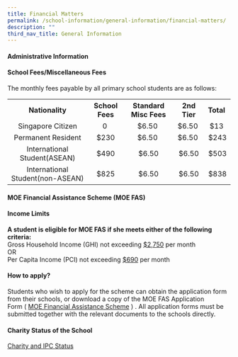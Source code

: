 ```yaml
---
title: Financial Matters
permalink: /school-information/general-information/financial-matters/
description: ""
third_nav_title: General Information
---
```

<h4><strong>Administrative Information</strong></h4>
<h4>School Fees/Miscellaneous Fees</h4>
<p>The monthly fees payable by all primary school students are as follows:</p>
<table>
<tbody>
<tr>
<th style="text-align: center;">Nationality</th>
<th style="text-align: center;">School Fees</th>
<th style="text-align: center;">Standard Misc Fees</th>
<th style="text-align: center;">2nd Tier</th>
<th style="text-align: center;">Total&nbsp;</th>
</tr>
<tr>
<td style="text-align: center;">Singapore Citizen</td>
<td style="text-align: center;">0&nbsp;</td>
<td style="text-align: center;">$6.50&nbsp;</td>
<td style="text-align: center;">$6.50&nbsp;</td>
<td style="text-align: center;">$13&nbsp;</td>
</tr>
<tr>
<td style="text-align: center;">Permanent Resident</td>
<td style="text-align: center;">$230</td>
<td style="text-align: center;">$6.50&nbsp;</td>
<td style="text-align: center;">$6.50&nbsp;</td>
<td style="text-align: center;">$243</td>
</tr>
<tr>
<td style="text-align: center;">International Student(ASEAN)</td>
<td style="text-align: center;">$490</td>
<td style="text-align: center;">$6.50</td>
<td style="text-align: center;">$6.50</td>
<td style="text-align: center;">$503</td>
</tr>
<tr>
<td style="text-align: center;">International Student(non-ASEAN)</td>
<td style="text-align: center;">$825</td>
<td style="text-align: center;">$6.50</td>
<td style="text-align: center;">$6.50</td>
<td style="text-align: center;">$838</td>
</tr>
</tbody>
</table>
<h4><strong>MOE Financial Assistance Scheme (MOE FAS)</strong></h4>
<h4>Income Limits</h4>
<p><strong>A student is eligible for MOE FAS if she meets either of the following criteria:</strong><br />Gross Household Income (GHI) not exceeding <u>$2,750</u> per month<br />OR<br />Per Capita Income (PCI) not exceeding <u>$690</u>&nbsp;per month</p>
<h4>How to apply?</h4>
<p>Students who wish to apply for the scheme can obtain the application form from their schools, or download a copy of the MOE FAS Application Form&nbsp;(&nbsp;<a href="https://beta.moe.gov.sg/fees-assistance-awards-scholarships/financial-assistance/" target="_blank" rel="noopener">MOE Financial Assistance Scheme</a>&nbsp;) . All application forms must be submitted together with the relevant documents to the schools directly.</p>
<h4><strong>Charity Status of the School</strong></h4>
<p><a href="/files/IPC%20Status%20-%20CHIJ%20Our%20Lady%20of%20the%20Nativity.pdf" target="_blank" rel="noopener">Charity and IPC Status</a></p>